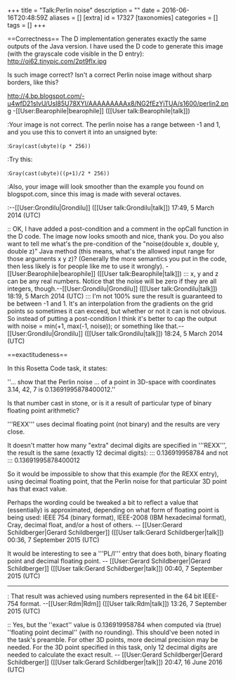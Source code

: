 +++
title = "Talk:Perlin noise"
description = ""
date = 2016-06-16T20:48:59Z
aliases = []
[extra]
id = 17327
[taxonomies]
categories = []
tags = []
+++

==Correctness==
The D implementation generates exactly the same outputs of the Java version. I have used the D code to generate this image (with the grayscale code visible in the D entry): http://oi62.tinypic.com/2pt9flx.jpg

Is such image correct? Isn't a correct Perlin noise image without sharp borders, like this?

http://4.bp.blogspot.com/-u4wfD21sIvU/UsI85U78XYI/AAAAAAAAAx8/NG2fEzYjTUA/s1600/perlin2.png
-[[User:Bearophile|bearophile]] ([[User talk:Bearophile|talk]])

:Your image is not correct.  The perlin noise has a range between -1 and 1, and you use this to convert it into an unsigned byte:

:<code>Gray(cast(ubyte)(p * 256))</code>

:Try this:

:<code>Gray(cast(ubyte)((p+1)/2 * 256))</code>

:Also, your image will look smoother than the example you found on blogspot.com, since this imag is made with several octaves.

:--[[User:Grondilu|Grondilu]] ([[User talk:Grondilu|talk]]) 17:49, 5 March 2014 (UTC)

:: OK, I have added a post-condition and a comment in the opCall function in the D code. The image now looks smooth and nice, thank you. Do you also want to tell me what's the pre-condition of the "noise(double x, double y, double z)" Java method (this means, what's the allowed input range for those arguments x y z)? (Generally the more semantics you put in the code, then less likely is for people like me to use it wrongly). -[[User:Bearophile|bearophile]] ([[User talk:Bearophile|talk]])
::: x, y and z can be any real numbers.  Notice that the noise will be zero if they are all integers, though.--[[User:Grondilu|Grondilu]] ([[User talk:Grondilu|talk]]) 18:19, 5 March 2014 (UTC)
::: I'm not 100% sure the result is guaranteed to be between -1 and 1.  It's an interpolation from the gradients on the grid points so sometimes it can exceed, but whether or not it can is not obvious.  So instead of putting a post-condition I think it's better to cap the output with noise = min(+1, max(-1, noise)); or something like that.--[[User:Grondilu|Grondilu]] ([[User talk:Grondilu|talk]]) 18:24, 5 March 2014 (UTC)

==exactitudeness==

In this Rosetta Code task, it states:



''... show that the Perlin noise ... of a point in 3D-space with coordinates   3.14,   42,   7     is     0.13691995878400012.''


Is that number cast in stone, or is it a result of particular type of binary floating point arithmetic?

'''REXX''' uses decimal floating point (not binary) and the results are very close.

It doesn't matter how many "extra" decimal digits are specified in '''REXX''', the result is the same   (exactly 12 decimal digits):
::: 0.136919958784         and not
::: 0.13691995878400012 

So it would be impossible to show that this example (for the REXX entry), using decimal floating point, that the Perlin noise for that particular 3D point has that exact value.

Perhaps the wording could be tweaked a bit to reflect a value that (essentially) is approximated, depending on what form of floating point is being used:   IEEE 754 (binary format), IEEE-2008 (IBM hexadecimal format), Cray, decimal float, and/or a host of others.   -- [[User:Gerard Schildberger|Gerard Schildberger]] ([[User talk:Gerard Schildberger|talk]]) 00:36, 7 September 2015 (UTC)


It would be interesting to see a   '''PL/I'''   entry that does both, binary floating point and decimal floating point.   -- [[User:Gerard Schildberger|Gerard Schildberger]] ([[User talk:Gerard Schildberger|talk]]) 00:40, 7 September 2015 (UTC)


 
-----



: That result was achieved using numbers represented in the 64 bit IEEE-754 format. --[[User:Rdm|Rdm]] ([[User talk:Rdm|talk]]) 13:26, 7 September 2015 (UTC)

:: Yes, but the   ''exact''   value is   0.136919958784   when computed via (true) ''floating point decimal''   (with no rounding).   This should've been noted in the task's preamble.   For other 3D points, more decimal precision may be needed.   For the 3D point specified in this task, only 12 decimal digits are needed to calculate the exact result.   -- [[User:Gerard Schildberger|Gerard Schildberger]] ([[User talk:Gerard Schildberger|talk]]) 20:47, 16 June 2016 (UTC)

